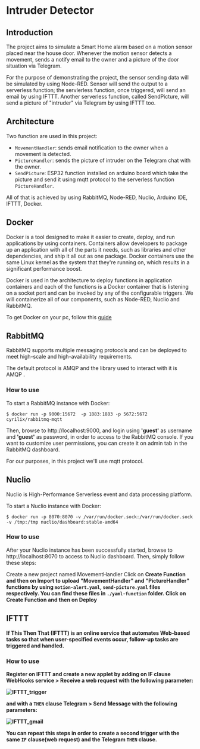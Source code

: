 # Intruder Detector

## Introduction
The project aims to simulate a Smart Home alarm based on a motion sensor placed near the house door. Whenever  the motion sensor detects a movement,  sends a notify email to  the owner and a picture of the door situation via Telegram.

For the purpose of demonstrating the project, the sensor sending data will be simulated by using Node-RED. Sensor will send the output to a serverless function; the servlerless function, once triggered, will send an email by using IFTTT. Another serverless function, called SendPicture, will send a picture of "intruder" via Telegram by using IFTTT too.

## Architecture
Two function are used in this project:

<ul>
  <li><code>MovementHandler</code>: sends email notification to the owner when a movement is detected.</li>
  <li><code>PictureHandler</code>: sends the picture of intruder on the Telegram chat with the owner.</li>
  <li><code>SendPicture</code>: ESP32 function installed on arduino board which take the picture and send it using mqtt protocol to the
      serverless function <code>PictureHandler</code>.</li>
</ul>

All of that is achieved by using RabbitMQ, Node-RED, Nuclio, Arduino IDE, IFTTT, Docker.

## Docker
Docker is a tool designed to make it easier to create, deploy, and run applications by using containers. Containers allow developers to package up an application with all of the parts it needs, such as libraries and other dependencies, and ship it all out as one package.
Docker containers use the same Linux kernel as the system that they're running on, which results in a significant performance boost.

Docker is used in the architecture to deploy functions in application containers and each of the functions is a Docker container that is listening on a socket port and can be invoked by any of the configurable triggers. We will containerize all of our components, such as Node-RED, Nuclio and RabbitMQ.

To get Docker on your pc, follow this [guide](https://docs.docker.com/get-docker/)

## RabbitMQ
RabbitMQ supports multiple messaging protocols and can be deployed to meet high-scale and high-availability requirements.

The default protocol is AMQP and the library used to interact with it is AMQP .

### How to use
To start a RabbitMQ instance with Docker:
```
$ docker run -p 9000:15672  -p 1883:1883 -p 5672:5672  cyrilix/rabbitmq-mqtt 
```
Then, browse to http://localhost:9000, and login using <b>'guest'</b> as username and <b>'guest'</b> as password, in order to access to the RabbitMQ console.
If you want to customize user permissions, you can create it on admin tab in the RabbitMQ dashboard.

For our purposes, in this project we'll use mqtt protocol.

## Nuclio
Nuclio is High-Performance Serverless event and data processing platform.

To start a Nuclio instance with Docker:
```
$ docker run -p 8070:8070 -v /var/run/docker.sock:/var/run/docker.sock -v /tmp:/tmp nuclio/dashboard:stable-amd64
```

### How to use
After your Nuclio instance has been successfully started, browse to http://localhost:8070 to access to Nuclio dashboard. Then, simply follow these steps:

Create a new project named MovementHandler
Click on <b>Create Function<b> and then on <b>Import</b> to upload "MovementHandler" and "PictureHandler" functions by using <code>motion-alert.yaml</code>, <code>send-picture.yaml</code> files respectively. You can find these files in <code>./yaml-function</code> folder.
Click on <b>Create Function</b> and then on <b>Deploy</b>


## IFTTT
If This Then That (IFTTT) is an online service that automates Web-based tasks so that when user-specified events occur, follow-up tasks are triggered and handled.

### How to use
Register on IFTTT and create a new applet by adding on IF clause WebHooks service > Receive a web request with the following parameter:

![IFTTT_trigger](https://user-images.githubusercontent.com/51193421/210283487-a2d3e078-5f7d-436f-8381-6da30d00858b.png)

and with a <code>THEN</code> clause Telegram > Send Message with the following parameters:

![IFTTT_gmail](https://user-images.githubusercontent.com/51193421/210283394-81a1f3d4-493d-4e4e-ba9d-ba915f33f31d.png)

You can repeat this steps in order to create a second trigger with the same <code>IF</code> clause(web request) and the Telegram <code>THEN</code> clause.
